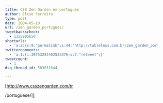 ```yaml
---
title: CSS Zen Garden em português
author: Elcio Ferreira
type: post
date: 2004-05-10
url: /zen_garden_portugues/
tweetbackscheck:
  - 1355905650
shorturls:
  - 'a:3:{s:9:"permalink";s:44:"http://tableless.com.br/zen_garden_portugues";s:7:"tinyurl";s:26:"http://tinyurl.com/3snjfun";s:4:"isgd";s:19:"http://is.gd/1Jw5ym";}'
twittercomments:
  - 'a:1:{i:39753282402533376;s:7:"retweet";}'
tweetcount:
  - 1
dsq_thread_id: 503031644

---
```

[http://www.csszengarden.com/tr
  
/portuguese/][1]

 [1]: http://www.csszengarden.com/tr/portuguese/